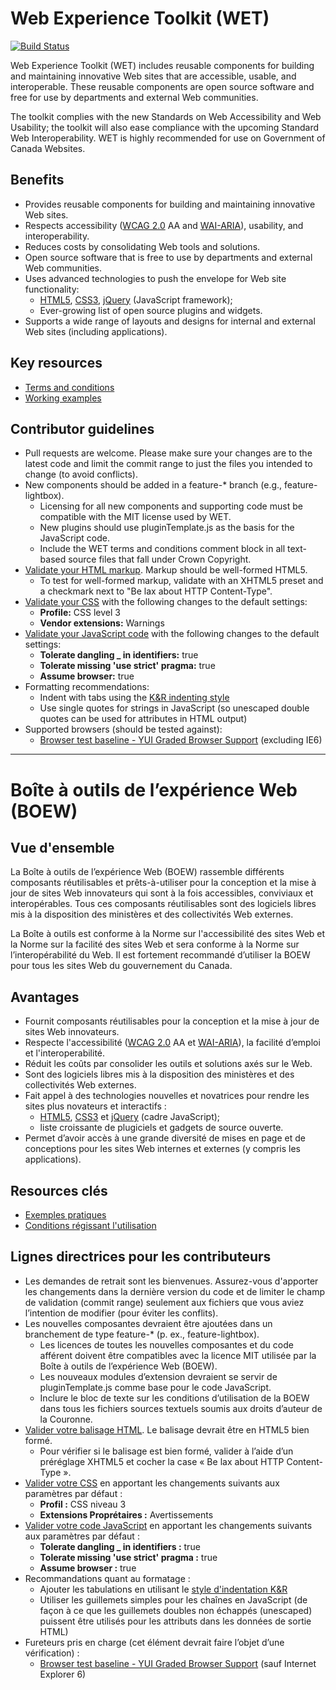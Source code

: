 # Web Experience Toolkit (WET)

[![Build Status](https://secure.travis-ci.org/wet-boew/wet-boew.png?branch=master)](http://travis-ci.org/wet-boew/wet-boew)

Web Experience Toolkit (WET) includes reusable components for building and maintaining innovative Web sites that are accessible, usable, and interoperable. These reusable components are open source software and free for use by departments and external Web communities.  

The toolkit complies with the new Standards on Web Accessibility and Web Usability; the toolkit will also ease compliance with the upcoming Standard Web Interoperability. WET is highly recommended for use on Government of Canada Websites.

## Benefits

* Provides reusable components for building and maintaining innovative Web sites.
* Respects accessibility ([WCAG 2.0](http://www.w3.org/TR/WCAG20/) AA and [WAI-ARIA](http://www.w3.org/TR/wai-aria/)), usability, and interoperability.
* Reduces costs by consolidating Web tools and solutions.
* Open source software that is free to use by departments and external Web communities.
* Uses advanced technologies to push the envelope for Web site functionality:
  * [HTML5](http://www.w3.org/TR/html5/), [CSS3](http://www.w3.org/Style/CSS/current-work), [jQuery](http://jquery.com/) (JavaScript framework);
  * Ever-growing list of open source plugins and widgets.
* Supports a wide range of layouts and designs for internal and external Web sites (including applications).

## Key resources

* [Terms and conditions](http://www.tbs.gc.ca/ws-nw/wet-boew/terms)
* [Working examples](http://wet-boew.github.com/wet-boew/demos/index-eng.html)

## Contributor guidelines

* Pull requests are welcome. Please make sure your changes are to the latest code and limit the commit range to just the files you intended to change (to avoid conflicts).
* New components should be added in a feature-* branch (e.g., feature-lightbox). 
  * Licensing for all new components and supporting code must be compatible with the MIT license used by WET.
  * New plugins should use pluginTemplate.js as the basis for the JavaScript code.
  * Include the WET terms and conditions comment block in all text-based source files that fall under Crown Copyright.
* [Validate your HTML markup](http://validator.w3.org/nu/). Markup should be well-formed HTML5. 
  * To test for well-formed markup, validate with an XHTML5 preset and a checkmark next to "Be lax about HTTP Content-Type". 
* [Validate your CSS](http://jigsaw.w3.org/css-validator/#validate_by_uri+with_options) with the following changes to the default settings:
  * **Profile:** CSS level 3
  * **Vendor extensions:** Warnings
* [Validate your JavaScript code](http://www.jslint.com) with the following changes to the default settings:
  * **Tolerate dangling _ in identifiers:** true
  * **Tolerate missing 'use strict' pragma:** true
  * **Assume browser:** true
* Formatting recommendations:
  * Indent with tabs using the [K&R indenting style](http://en.wikipedia.org/wiki/Indent_style#K.26R_style)
  * Use single quotes for strings in JavaScript (so unescaped double quotes can be used for attributes in HTML output)
* Supported browsers (should be tested against): 
  * [Browser test baseline - YUI Graded Browser Support](http://yuilibrary.com/yui/docs/tutorials/gbs/) (excluding IE6)


-------------------------------------------------------------------

# Boîte à outils de l’expérience Web (BOEW)

## Vue d'ensemble

La Boîte à outils de l’expérience Web (BOEW) rassemble différents composants réutilisables et prêts-à-utiliser pour la conception et la mise à jour de sites Web innovateurs qui sont à la fois accessibles, conviviaux et interopérables. Tous ces composants réutilisables sont des logiciels libres mis à la disposition des ministères et des collectivités Web externes. 

La Boîte à outils est conforme à la Norme sur l'accessibilité des sites Web et la Norme sur la facilité des sites Web et sera conforme à la Norme sur l’interopérabilité du Web. Il est fortement recommandé d’utiliser la BOEW pour tous les sites Web du gouvernement du Canada.

## Avantages

* Fournit composants réutilisables pour la conception et la mise à jour de sites Web innovateurs.
* Respecte l'accessibilité ([WCAG 2.0](http://www.w3.org/Translations/WCAG20-fr) AA et [WAI-ARIA](http://www.w3.org/TR/wai-aria/)), la facilité d’emploi et l'interoperabilité.
* Réduit les coûts par consolider les outils et solutions axés sur le Web. 
* Sont des logiciels libres mis à la disposition des ministères et des collectivités Web externes.
* Fait appel à des technologies nouvelles et novatrices pour rendre les sites plus novateurs et interactifs :
  * [HTML5](http://www.w3.org/TR/html5/), [CSS3](http://www.w3.org/Style/CSS/current-work#CSS3) et [jQuery](http://jquery.com/) (cadre JavaScript); 
  * liste croissante de plugiciels et gadgets de source ouverte.
* Permet d’avoir accès à une grande diversité de mises en page et de conceptions pour les sites Web internes et externes (y compris les applications). 

## Resources clés

* [Exemples pratiques](http://wet-boew.github.com/wet-boew/demos/index-fra.html)
* [Conditions régissant l'utilisation](http://www.sct.gc.ca/ws-nw/wet-boew/conditions)

## Lignes directrices pour les contributeurs

* Les demandes de retrait sont les bienvenues. Assurez-vous d'apporter les changements dans la dernière version du code et de limiter le champ de validation (commit range) seulement aux fichiers que vous aviez l’intention de modifier (pour éviter les conflits).
* Les nouvelles composantes devraient être ajoutées dans un branchement de type feature-* (p. ex., feature-lightbox). 
  * Les licences de toutes les nouvelles composantes et du code afférent doivent être compatibles avec la licence MIT utilisée par la Boîte à outils de l’expérience Web (BOEW).
  * Les nouveaux modules d’extension devraient se servir de pluginTemplate.js comme base pour le code JavaScript.
  * Inclure le bloc de texte sur les conditions d’utilisation de la BOEW dans tous les fichiers sources textuels soumis aux droits d’auteur de la Couronne.
* [Valider votre balisage HTML](http://validator.w3.org/nu/). Le balisage devrait être en HTML5 bien formé. 
  * Pour vérifier si le balisage est bien formé, valider à l’aide d’un préréglage XHTML5 et cocher la case «&#160;Be lax about HTTP Content-Type&#160;». 
* [Valider votre CSS](http://jigsaw.w3.org/css-validator/validator.html.fr#validate_by_uri+with_options) en apportant les changements suivants aux paramètres par défaut&#160;:
  * **Profil&#160;:** CSS niveau 3
  * **Extensions Proprétaires&#160;:** Avertissements
* [Valider votre code JavaScript](http://www.jslint.com) en apportant les changements suivants aux paramètres par défaut&#160;:
  * **Tolerate dangling _ in identifiers&#160;:** true
  * **Tolerate missing 'use strict' pragma&#160;:** true
  * **Assume browser&#160;:** true
* Recommandations quant au formatage&#160;:
  * Ajouter les tabulations en utilisant le [style d'indentation K&amp;R](http://fr.wikipedia.org/wiki/Style_d%27indentation#Style_K.26R)
  * Utiliser les guillemets simples pour les chaînes en JavaScript (de façon à ce que les guillemets doubles non échappés (unescaped) puissent être utilisés pour les attributs dans les données de sortie HTML)
* Fureteurs pris en charge (cet élément devrait faire l’objet d’une vérification)&#160;:
  * [Browser test baseline - YUI Graded Browser Support](http://yuilibrary.com/yui/docs/tutorials/gbs/) (sauf Internet Explorer 6)